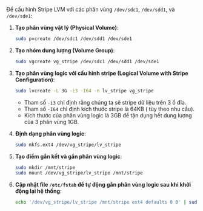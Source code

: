 
Để cấu hình Stripe LVM với các phân vùng `/dev/sdc1`, `/dev/sdd1`, và `/dev/sde1`:

1. **Tạo phân vùng vật lý (Physical Volume)**:
   ```bash
   sudo pvcreate /dev/sdc1 /dev/sdd1 /dev/sde1
   ```

2. **Tạo nhóm dung lượng (Volume Group)**:
   ```bash
   sudo vgcreate vg_stripe /dev/sdc1 /dev/sdd1 /dev/sde1
   ```

3. **Tạo phân vùng logic với cấu hình stripe (Logical Volume with Stripe Configuration)**:
   ```bash
   sudo lvcreate -L 3G -i3 -I64 -n lv_stripe vg_stripe
   ```
   - Tham số `-i3` chỉ định rằng chúng ta sẽ stripe dữ liệu trên 3 ổ đĩa.
   - Tham số `-I64` chỉ định kích thước stripe là 64KB ( tùy theo nhu cầu).
   - Kích thước của phân vùng logic là 3GB để tận dụng hết dung lượng của 3 phân vùng 1GB.

4. **Định dạng phân vùng logic**:
   ```bash
   sudo mkfs.ext4 /dev/vg_stripe/lv_stripe
   ```

5. **Tạo điểm gắn kết và gắn phân vùng logic**:
   ```bash
   sudo mkdir /mnt/stripe
   sudo mount /dev/vg_stripe/lv_stripe /mnt/stripe
   ```

6. **Cập nhật file `/etc/fstab` để tự động gắn phân vùng logic sau khi khởi động lại hệ thống**:
   ```bash
   echo '/dev/vg_stripe/lv_stripe /mnt/stripe ext4 defaults 0 0' | sudo tee -a /etc/fstab
   ```
